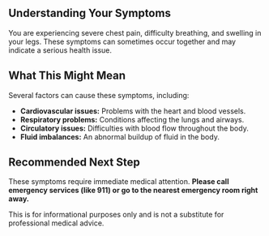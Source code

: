 ## Understanding Your Symptoms

You are experiencing severe chest pain, difficulty breathing, and swelling in your legs. These symptoms can sometimes occur together and may indicate a serious health issue.

## What This Might Mean

Several factors can cause these symptoms, including:

* **Cardiovascular issues:** Problems with the heart and blood vessels.
* **Respiratory problems:** Conditions affecting the lungs and airways.
* **Circulatory issues:** Difficulties with blood flow throughout the body.
* **Fluid imbalances:** An abnormal buildup of fluid in the body.


## Recommended Next Step

These symptoms require immediate medical attention.  **Please call emergency services (like 911) or go to the nearest emergency room right away.**


This is for informational purposes only and is not a substitute for professional medical advice.